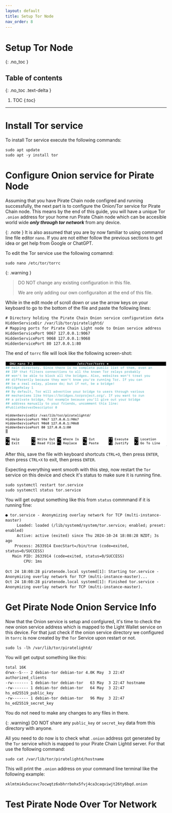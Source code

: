 ```yaml
---
layout: default
title: Setup Tor Node
nav_order: 8
---
```


# Setup Tor Node
{: .no_toc }


## Table of contents
{: .no_toc .text-delta }

1. TOC
{:toc}

---

# Install Tor service

To install Tor service execute the following commands:

```shell
sudo apt update
sudo apt -y install tor
```

# Configure Onion service for Pirate Node

Assuming that you have Pirate Chain node configred and running successfully, the next part is to configure the Onion/Tor service for Pirate Chain node. This means by the end of this guide, you will have a unique Tor `.onion` address for your home run Pirate Chain node which can be accesible world wide _**only through tor network**_ from any device.

{: .note }
It is also assumed that you are by now familiar to using command line file editor `nano`. If you are not either follow the previous sections to get idea or get help from Google or ChatGPT.

To edit the Tor service use the following comamnd:

```shell
sudo nano /etc/tor/torrc
```

{: .warning }
> DO NOT change any existing configuration in this file.
> 
> We are only adding our own configuraiton at the end of this file.

While in the edit mode of scroll down or use the arrow keys on your keyboard to go to the bottom of the file and paste the following lines:

```shell
# Directory holding the Pirate Chain Onion service configuration data
HiddenServiceDir /var/lib/tor/piratelightd/
# Mapping ports for Pirate Chain Light node to Onion service address
HiddenServicePort 9067 127.0.0.1:9067
HiddenServicePort 9068 127.0.0.1:9068
HiddenServicePort 80 127.0.0.1:80
```

The end of `torrc` file will look like the following screen-shot:

![](/assets/images/setup-tor-node/piratelightd-torrc-settings.png)

After this, save the file with keyboard shortcuts `CTRL+O`, then press `ENTER`, then press `CTRL+X` to exit, then press `ENTER`.

Expecting everything went smooth with this step, now restart the `Tor` service on this device and check it's status to make sure it is running fine.

```shell
sudo systemctl restart tor.service 
sudo systemctl status tor.service 
```

You will get output something like this from `status` commmand if it is running fine:


```shell
● tor.service - Anonymizing overlay network for TCP (multi-instance-master)
     Loaded: loaded (/lib/systemd/system/tor.service; enabled; preset: enabled)
     Active: active (exited) since Thu 2024-10-24 18:08:28 NZDT; 3s ago
    Process: 2633914 ExecStart=/bin/true (code=exited, status=0/SUCCESS)
   Main PID: 2633914 (code=exited, status=0/SUCCESS)
        CPU: 1ms

Oct 24 18:08:28 piratenode.local systemd[1]: Starting tor.service - Anonymizing overlay network for TCP (multi-instance-master)...
Oct 24 18:08:28 piratenode.local systemd[1]: Finished tor.service - Anonymizing overlay network for TCP (multi-instance-master).
```


# Get Pirate Node Onion Service Info

Now that the Onion service is setup and confgiured, it's time to check the new onion service address which is mapped to the Light Wallet service on this device. For that just check if the onion service directory we configured in `torrc` is now created by the `Tor` Service upon restart or not.

```shell
sudo ls -lh /var/lib/tor/piratelightd/
```

You will get output something like this:

```shell
total 16K
drwx--S--- 2 debian-tor debian-tor 4.0K May  3 22:47 authorized_clients
-rw------- 1 debian-tor debian-tor   63 May  3 22:47 hostname
-rw------- 1 debian-tor debian-tor   64 May  3 22:47 hs_ed25519_public_key
-rw------- 1 debian-tor debian-tor   96 May  3 22:47 hs_ed25519_secret_key
```

You do not need to make any changes to any files in there.

{: .warning}
DO NOT share any `public_key` or `secret_key` data from this directory with anyone.

All you need to do now is to check what `.onion` address got generated by the `Tor` service which is mapped to your Pirate Chain Lightd server. For that use the following command:

```shell
sudo cat /var/lib/tor/piratelightd/hostname
```

This will print the `.onion` address on your command line terminal like the following example:

```
xklmtmi4x5ucxvc7ocwqtz6xbhrrbohx5fvj4ca3caqviwjt26ty6bqd.onion
```


# Test Pirate Node Over Tor Network

